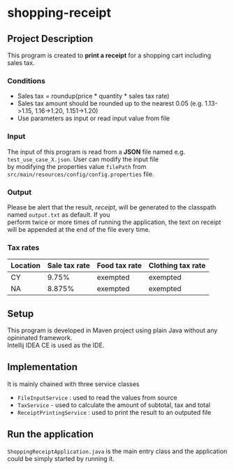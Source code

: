 # **shopping-receipt**

## Project Description
This program is created to **print a receipt** for a shopping cart including sales tax.

### Conditions
* Sales tax = roundup(price * quantity * sales tax rate)
* Sales tax amount should be rounded up to the nearest 0.05 (e.g. 1.13->1.15, 1.16->1.20, 1.151->1.20)
* Use parameters as input or read input value from file

### Input
The input of this program is read from a **JSON** file named e.g. `test_use_case_X.json`. User can modify the input file<br> 
by modifying the properties value `filePath` from `src/main/resources/config/config.properties` file.

### Output
Please be alert that the result, _receipt_, will be generated to the classpath named `output.txt` as default. If you <br>
perform twice or more times of running the application, the text on receipt will be appended at the end of the file every time.

### Tax rates
Location | Sale tax rate   | Food tax rate | Clothing tax rate
------------ | ------------- | ------------- | -------------
CY | 9.75% | exempted | exempted
NA | 8.875% | exempted | exempted

## Setup
This program is developed in Maven project using plain Java without any opininated framework.<br>
Intellij IDEA CE is used as the IDE.

## Implementation
It is mainly chained with three service classes
* `FileInputService` : used to read the values from source
* `TaxService` - used to calculate the amount of subtotal, tax and total
* `ReceiptPrintingService` : used to print the result to an outputed file

## Run the application
`ShoppingReceiptApplication.java` is the main entry class and the application could be simply started by running it.
